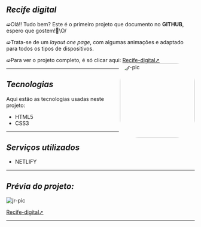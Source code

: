 ## _Recife digital_

➫Olá!! Tudo bem? Este é o primeiro projeto que documento no **GITHUB**, espero que gostem!🤩\O/

➫Trata-se de um _layout one page_, com algumas animações e adaptado para todos os tipos de dispositivos.

➫Para ver o projeto completo, é só clicar aqui: [Recife-digital➚](https://recife-digital.netlify.app/)
<img align="right" alt="jr-pic" height="200" style="border-radius:50px;" src="https://user-images.githubusercontent.com/110427773/194069922-0be25680-1468-4d28-8b93-3777447d2b04.PNG">
***
## _Tecnologias_ 

Aqui estão as tecnologias usadas neste projeto:

* HTML5
* CSS3
***
## _Serviços utilizados_
* NETLIFY
***
## _Prévia do projeto:_ 
<img align="center" alt="jr-pic"  src="https://user-images.githubusercontent.com/110427773/194071678-2164594b-58f3-490f-937c-0d9303a8cc7c.png">

[Recife-digital➚](https://recife-digital.netlify.app/)
***






 

